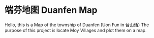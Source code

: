 # 端芬地图 Duanfen Map
Hello, this is a Map of the township of Duanfen (Uon Fun in 台山话) 
The purpose of this project is locate Moy Villages and plot them on a map.
